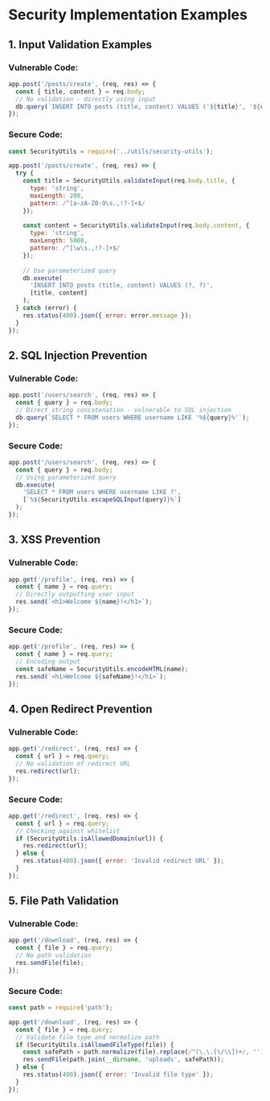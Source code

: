# Security Implementation Examples

## 1. Input Validation Examples

### Vulnerable Code:
```javascript
app.post('/posts/create', (req, res) => {
  const { title, content } = req.body;
  // No validation - directly using input
  db.query(`INSERT INTO posts (title, content) VALUES ('${title}', '${content}')`);
});
```

### Secure Code:
```javascript
const SecurityUtils = require('../utils/security-utils');

app.post('/posts/create', (req, res) => {
  try {
    const title = SecurityUtils.validateInput(req.body.title, {
      type: 'string',
      maxLength: 200,
      pattern: /^[a-zA-Z0-9\s.,!?-]+$/
    });
    
    const content = SecurityUtils.validateInput(req.body.content, {
      type: 'string',
      maxLength: 5000,
      pattern: /^[\w\s.,!?-]+$/
    });
    
    // Use parameterized query
    db.execute(
      'INSERT INTO posts (title, content) VALUES (?, ?)',
      [title, content]
    );
  } catch (error) {
    res.status(400).json({ error: error.message });
  }
});
```

## 2. SQL Injection Prevention

### Vulnerable Code:
```javascript
app.post('/users/search', (req, res) => {
  const { query } = req.body;
  // Direct string concatenation - vulnerable to SQL injection
  db.query(`SELECT * FROM users WHERE username LIKE '%${query}%'`);
});
```

### Secure Code:
```javascript
app.post('/users/search', (req, res) => {
  const { query } = req.body;
  // Using parameterized query
  db.execute(
    'SELECT * FROM users WHERE username LIKE ?',
    [`%${SecurityUtils.escapeSQLInput(query)}%`]
  );
});
```

## 3. XSS Prevention

### Vulnerable Code:
```javascript
app.get('/profile', (req, res) => {
  const { name } = req.query;
  // Directly outputting user input
  res.send(`<h1>Welcome ${name}!</h1>`);
});
```

### Secure Code:
```javascript
app.get('/profile', (req, res) => {
  const { name } = req.query;
  // Encoding output
  const safeName = SecurityUtils.encodeHTML(name);
  res.send(`<h1>Welcome ${safeName}!</h1>`);
});
```

## 4. Open Redirect Prevention

### Vulnerable Code:
```javascript
app.get('/redirect', (req, res) => {
  const { url } = req.query;
  // No validation of redirect URL
  res.redirect(url);
});
```

### Secure Code:
```javascript
app.get('/redirect', (req, res) => {
  const { url } = req.query;
  // Checking against whitelist
  if (SecurityUtils.isAllowedDomain(url)) {
    res.redirect(url);
  } else {
    res.status(400).json({ error: 'Invalid redirect URL' });
  }
});
```

## 5. File Path Validation

### Vulnerable Code:
```javascript
app.get('/download', (req, res) => {
  const { file } = req.query;
  // No path validation
  res.sendFile(file);
});
```

### Secure Code:
```javascript
const path = require('path');

app.get('/download', (req, res) => {
  const { file } = req.query;
  // Validate file type and normalize path
  if (SecurityUtils.isAllowedFileType(file)) {
    const safePath = path.normalize(file).replace(/^(\.\.[\/\\])+/, '');
    res.sendFile(path.join(__dirname, 'uploads', safePath));
  } else {
    res.status(400).json({ error: 'Invalid file type' });
  }
});
```
